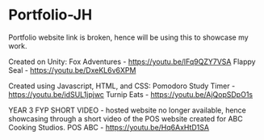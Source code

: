 # Portfolio-JH
Portfolio website link is broken, hence will be using this to showcase my work.

Created on Unity: 
Fox Adventures - https://youtu.be/lFq9QZY7VSA
Flappy Seal - https://youtu.be/DxeKL6v6XPM

Created using Javascript, HTML, and CSS:
Pomodoro Study Timer - https://youtu.be/idSUL1jpjwc
Turnip Eats - https://youtu.be/AjQopSDpO1s

YEAR 3 FYP SHORT VIDEO - hosted website no longer available, hence showcasing through a short video of the POS website created for ABC Cooking Studios.
POS ABC - https://youtu.be/Hq6AxHtD1SA
